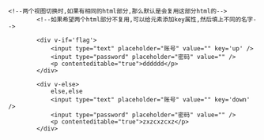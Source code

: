 	<!--两个视图切换时,如果有相同的html部分,那么默认是会复用这部分html的-->
			<!--如果希望两个html部分不复用,可以给元素添加key属性,然后填上不同的名字-->
			
			<div v-if='flag'>
				<input type="text" placeholder="账号" value="" key='up' />
				<input type="password" placeholder="密码" value="" />
				<p contenteditable="true">dddddd</p>
			</div>

			<div v-else>
				else,else
				<input type="text" placeholder="账号" value="" key='down' />
				<input type="password" placeholder="密码" value="" />
				<p contenteditable="true">zxzcxzcxz</p>
			</div>